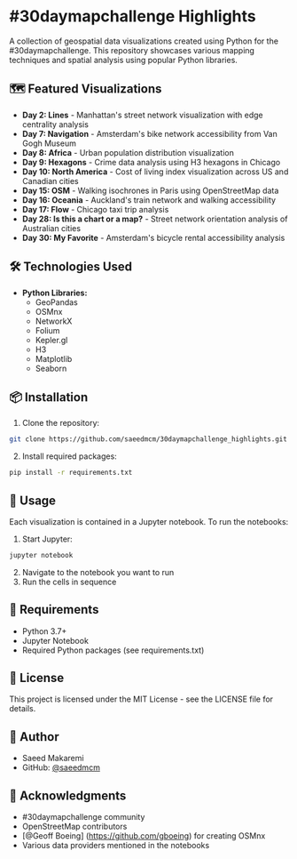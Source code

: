 # #30daymapchallenge Highlights

A collection of geospatial data visualizations created using Python for the #30daymapchallenge. This repository showcases various mapping techniques and spatial analysis using popular Python libraries.

## 🗺️ Featured Visualizations

- **Day 2: Lines** - Manhattan's street network visualization with edge centrality analysis
- **Day 7: Navigation** - Amsterdam's bike network accessibility from Van Gogh Museum
- **Day 8: Africa** - Urban population distribution visualization
- **Day 9: Hexagons** - Crime data analysis using H3 hexagons in Chicago
- **Day 10: North America** - Cost of living index visualization across US and Canadian cities
- **Day 15: OSM** - Walking isochrones in Paris using OpenStreetMap data
- **Day 16: Oceania** - Auckland's train network and walking accessibility
- **Day 17: Flow** - Chicago taxi trip analysis
- **Day 28: Is this a chart or a map?** - Street network orientation analysis of Australian cities
- **Day 30: My Favorite** - Amsterdam's bicycle rental accessibility analysis

## 🛠️ Technologies Used

- **Python Libraries:**
  - GeoPandas
  - OSMnx
  - NetworkX
  - Folium
  - Kepler.gl
  - H3
  - Matplotlib
  - Seaborn

## 📦 Installation

1. Clone the repository:
```bash
git clone https://github.com/saeedmcm/30daymapchallenge_highlights.git
```

2. Install required packages:
```bash
pip install -r requirements.txt
```

## 🚀 Usage

Each visualization is contained in a Jupyter notebook. To run the notebooks:

1. Start Jupyter:
```bash
jupyter notebook
```

2. Navigate to the notebook you want to run
3. Run the cells in sequence

## 📝 Requirements

- Python 3.7+
- Jupyter Notebook
- Required Python packages (see requirements.txt)

## 📄 License

This project is licensed under the MIT License - see the LICENSE file for details.

## 👤 Author

- Saeed Makaremi
- GitHub: [@saeedmcm](https://github.com/saeedmcm)

## 🙏 Acknowledgments

- #30daymapchallenge community
- OpenStreetMap contributors
- [@Geoff Boeing] (https://github.com/gboeing) for creating OSMnx
- Various data providers mentioned in the notebooks
